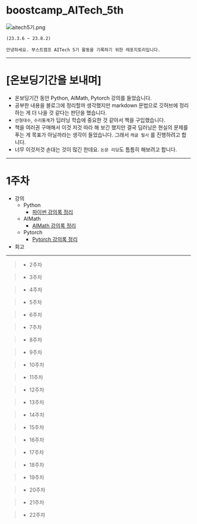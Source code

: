 # boostcamp_AITech_5th

![aitech5기.png](aitech5%EA%B8%B0.png)


```angular2html
(23.3.6 ~ 23.8.2)

안녕하세요. 부스트캠프 AITech 5기 활동을 기록하기 위한 레포지토리입니다.
```


---
# [온보딩기간을 보내며]
* 온보딩기간 동안 Python, AIMath, Pytorch 강의를 들었습니다. 
* 공부한 내용을 블로그에 정리할까 생각했지만 markdown 문법으로 깃허브에 정리하는 게 더 나을 것 같다는 판단을 했습니다. 
* `선형대수`, `수리통계`가 딥러닝 학습에 중요한 것 같아서 책을 구입했습니다.
* 책을 여러권 구매해서 이것 저것 따라 해 보긴 했지만 결국 딥러닝은 현실의 문제를 푸는 게 목표가 아닐까라는 생각이 들었습니다. 
그래서 `캐글 필사` 를 진행하려고 합니다.
* 너무 이것저것 손대는 것이 많긴 한데요. `논문 리딩`도 틈틈히 해보려고 합니다.


---
# 1주차
  * 강의
    * Python
      * [파이썬 강의록 정리](강의록/파이썬/notebook.ipynb)
    * AIMath
      * [AIMath 강의록 정리](강의록/AIMath/note.md)
    * Pytorch
      * [Pytorch 강의록 정리](강의록/Pytorch/note.md) 
  * 회고 
    
---


> * 2주차



> * 3주차



> * 4주차



> * 5주차



> * 6주차



> * 7주차



> * 8주차



> * 9주차



> * 10주차



> * 11주차



> * 12주차



> * 13주차



> * 14주차



> * 15주차



> * 16주차



> * 17주차



> * 18주차




> * 19주차



> * 20주차



> * 21주차



> * 22주차


